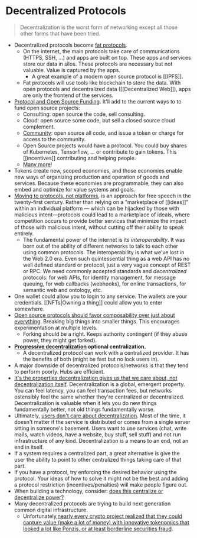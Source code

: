 # Decentralized Protocols

> Decentralization is the worst form of networking except all those other forms that have been tried.

- Decentralized protocols become [fat protocols](https://www.usv.com/writing/2016/08/fat-protocols/).
  - On the internet, the main protocols take care of communications (HTTPS, SSH, ...) and apps are built on top. These apps and services store our data in silos. These protocols are necessary but not valuable. Value is captured by the apps.
    - A great example of a modern open source protocol is [[IPFS]].
  - Fat protocols will use tools like blockchain to store the data. With open protocols and decentralized data ([[Decentralized Web]]), apps are only the frontend of the services.
- [Protocol and Open Source Funding](https://youtu.be/few99D5WnRg?list=WL). It'll add to the current ways to to fund open source projects:
  - Consulting: open source the code, sell consulting.
  - Cloud: open source some code, but sell a closed source cloud complement.
  - [Community](https://mobile.twitter.com/balajis/status/1310101055816921090): open source all code, and issue a token or charge for access to the community.
  - Open Source projects would have a protocol. You could buy shares of Kubernetes, Tensorflow, ... or contribute to gain tokens. This [[incentives]] contributing and helping people.
  - [Many more](https://youtu.be/Axj8NJXnCN0)!
- Tokens create new, scoped economies, and those economies enable new ways of organizing production and operation of goods and services.  Because these economies are programmable, they can also embed and optimize for value systems and goals.
- [Moving to protocols, not platforms](https://knightcolumbia.org/content/protocols-not-platforms-a-technological-approach-to-free-speech), is an approach for free speech in the twenty-first century. Rather than relying on a "marketplace of [[ideas]]" within an individual platform — which can be hijacked by those with malicious intent—protocols could lead to a marketplace of ideals, where competition occurs to provide better services that minimize the impact of those with malicious intent, without cutting off their ability to speak entirely.
  - The fundamental power of the internet is its _interoperability_. It was born out of the ability of different networks to talk to each other using common protocols. The interoperability is what we've lost in the Web 2.0 era. Even such quintessential thing as a web API has no well defined standard or protocol, just a very vague concept of REST or RPC. We need commonly accepted standards and _decentralized_ protocols: for web APIs, for identity management, for message queuing, for web callbacks (webhooks), for online transactions, for semantic web and ontology, etc.
- One wallet could allow you to login to any service. The wallets are your credentials. [[NFTs|Owning a thing]] could allow you to enter somewhere.
- [Open source protocols should favor composability over just about everything](https://youtu.be/TdBTJY-G8xs). Breaking big things into smaller things. This encourages experimentation at multiple levels.
  - Forking should be a right. Keeps authority contingent (if they abuse power, they might get forked).
- **[Progressive decentralization](https://a16zcrypto.com/content/article/progressive-decentralization-crypto-product-management/) optional centralization.**
  - A decentralized protocol can work with a centralized provider. It has the benefits of both (might be fast but no lock users in).
- A major downside of decentralized protocols/networks is that they tend to perform poorly. Hubs are efficient.
- [It's the properties decentralization gives us that we care about, not decentralization itself](https://haseebq.com/why-decentralization-isnt-as-important-as-you-think/). Decentralization is a global, emergent property. You can feel latency, you can feel transaction fees, but networks ostensibly feel the same whether they're centralized or decentralized. Decentralization is valuable when it lets you do new things fundamentally better, not old things fundamentally worse.
- Ultimately, [users don't care about decentralization](https://news.ycombinator.com/item?id=38694551). Most of the time, it doesn't matter if the service is distributed or comes from a single server sitting in someone's basement. Users want to use services (chat, write mails, watch videos, have a website, buy stuff, sell stuff) and not run infrastructure of any kind. Decentralization is a means to an end, not an end in itself.
- If a system requires a centralized part, a great alternative is give the user the ability to point to other centralized things taking care of that part.
- If you have a protocol, try enforcing the desired behavior using the protocol. Your ideas of how to solve it might not be the best and adding a protocol restriction (incentives/penalties) will make people figure out.
- When building a technology, consider: [does this centralize or decentralize power?](https://geohot.github.io/blog/jekyll/update/2021/01/18/technology-without-industry.html)
- Many decentralized protocols are trying to build next generation common digital infrastructure.
  - Unfortunately,[nearly every crypto project realized that they could capture value (make a lot of money) with innovative tokenomics that looked a lot like Ponzis, or at least borderline securities fraud](https://andrewconner.com/common-digital-infrastructure/).
